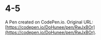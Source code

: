 # 4-5

A Pen created on CodePen.io. Original URL: [https://codepen.io/DoHunee/pen/RwJxBOr](https://codepen.io/DoHunee/pen/RwJxBOr).

